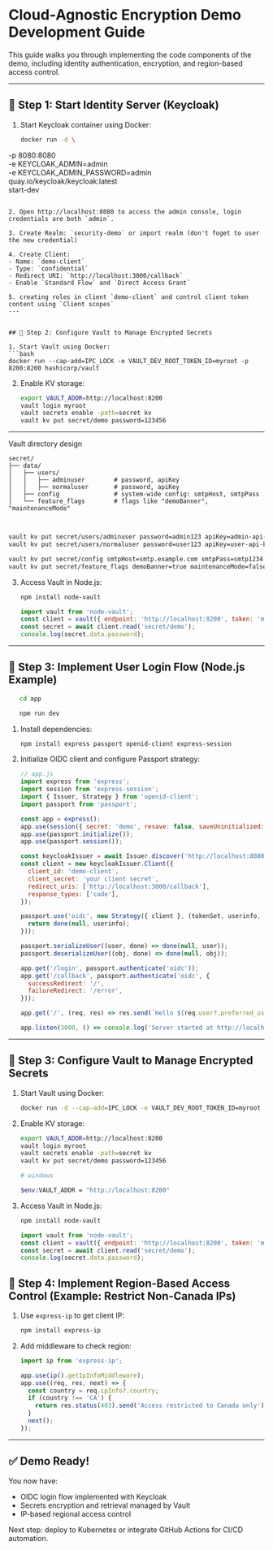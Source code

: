 # Cloud-Agnostic Encryption Demo Development Guide

This guide walks you through implementing the code components of the demo, including identity authentication, encryption, and region-based access control.

---

## 🧩 Step 1: Start Identity Server (Keycloak)

1. Start Keycloak container using Docker:
   ```bash
   docker run -d \
  -p 8080:8080 \
  -e KEYCLOAK_ADMIN=admin \
  -e KEYCLOAK_ADMIN_PASSWORD=admin \
  quay.io/keycloak/keycloak:latest \
  start-dev
   ```

2. Open http://localhost:8080 to access the admin console, login credentials are both `admin`.

3. Create Realm: `security-demo` or import realm (don't foget to user the new credential)

4. Create Client:
   - Name: `demo-client`
   - Type: `confidential`
   - Redirect URI: `http://localhost:3000/callback`
   - Enable `Standard Flow` and `Direct Access Grant`

5. creating roles in client `demo-client` and control client token content using `Client scopes`
---


## 🧩 Step 2: Configure Vault to Manage Encrypted Secrets

1. Start Vault using Docker:
   ```bash
   docker run --cap-add=IPC_LOCK -e VAULT_DEV_ROOT_TOKEN_ID=myroot -p 8200:8200 hashicorp/vault
   ```

2. Enable KV storage:
   ```bash
   export VAULT_ADDR=http://localhost:8200
   vault login myroot
   vault secrets enable -path=secret kv
   vault kv put secret/demo password=123456
   ```


---

Vault directory design
```
secret/
├── data/
│   ├── users/
│   │   ├── adminuser        # password, apiKey
│   │   ├── normaluser       # password, apiKey
│   ├── config               # system-wide config: smtpHost, smtpPass
│   └── feature_flags        # flags like "demoBanner", "maintenanceMode"


```

```bash

vault kv put secret/users/adminuser password=admin123 apiKey=admin-api-key
vault kv put secret/users/normaluser password=user123 apiKey=user-api-key

vault kv put secret/config smtpHost=smtp.example.com smtpPass=smtp1234
vault kv put secret/feature_flags demoBanner=true maintenanceMode=false


```


3. Access Vault in Node.js:
   ```bash
   npm install node-vault
   ```

   ```js
   import vault from 'node-vault';
   const client = vault({ endpoint: 'http://localhost:8200', token: 'myroot' });
   const secret = await client.read('secret/demo');
   console.log(secret.data.password);
   ```

---

## 🧩 Step 3: Implement User Login Flow (Node.js Example)


```bash
   cd app

   npm run dev

```

1. Install dependencies:
   ```bash
   npm install express passport openid-client express-session
   ```

2. Initialize OIDC client and configure Passport strategy:

   ```js
   // app.js
   import express from 'express';
   import session from 'express-session';
   import { Issuer, Strategy } from 'openid-client';
   import passport from 'passport';

   const app = express();
   app.use(session({ secret: 'demo', resave: false, saveUninitialized: true }));
   app.use(passport.initialize());
   app.use(passport.session());

   const keycloakIssuer = await Issuer.discover('http://localhost:8080/realms/security-demo');
   const client = new keycloakIssuer.Client({
     client_id: 'demo-client',
     client_secret: 'your client secret',
     redirect_uris: ['http://localhost:3000/callback'],
     response_types: ['code'],
   });

   passport.use('oidc', new Strategy({ client }, (tokenSet, userinfo, done) => {
     return done(null, userinfo);
   }));

   passport.serializeUser((user, done) => done(null, user));
   passport.deserializeUser((obj, done) => done(null, obj));

   app.get('/login', passport.authenticate('oidc'));
   app.get('/callback', passport.authenticate('oidc', {
     successRedirect: '/',
     failureRedirect: '/error',
   }));

   app.get('/', (req, res) => res.send(`Hello ${req.user?.preferred_username || 'Guest'}`));

   app.listen(3000, () => console.log('Server started at http://localhost:3000'));
   ```

---

## 🧩 Step 3: Configure Vault to Manage Encrypted Secrets

1. Start Vault using Docker:
   ```bash
   docker run -d --cap-add=IPC_LOCK -e VAULT_DEV_ROOT_TOKEN_ID=myroot -p 8200:8200 hashicorp/vault
   ```

2. Enable KV storage:
   ```bash
   export VAULT_ADDR=http://localhost:8200
   vault login myroot
   vault secrets enable -path=secret kv
   vault kv put secret/demo password=123456

   # windows

   $env:VAULT_ADDR = "http://localhost:8200"

   ```

3. Access Vault in Node.js:
   ```bash
   npm install node-vault
   ```

   ```js
   import vault from 'node-vault';
   const client = vault({ endpoint: 'http://localhost:8200', token: 'myroot' });
   const secret = await client.read('secret/demo');
   console.log(secret.data.password);
   ```


## 🧩 Step 4: Implement Region-Based Access Control (Example: Restrict Non-Canada IPs)

1. Use `express-ip` to get client IP:
   ```bash
   npm install express-ip
   ```

2. Add middleware to check region:
   ```js
   import ip from 'express-ip';

   app.use(ip().getIpInfoMiddleware);
   app.use((req, res, next) => {
     const country = req.ipInfo?.country;
     if (country !== 'CA') {
       return res.status(403).send('Access restricted to Canada only');
     }
     next();
   });
   ```

---

## ✅ Demo Ready!

You now have:
- OIDC login flow implemented with Keycloak
- Secrets encryption and retrieval managed by Vault
- IP-based regional access control



Next step: deploy to Kubernetes or integrate GitHub Actions for CI/CD automation.